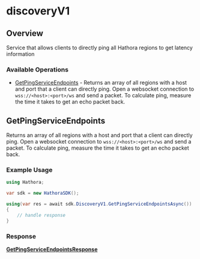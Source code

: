 # discoveryV1

## Overview

Service that allows clients to directly ping all Hathora regions to get latency information

### Available Operations

* [GetPingServiceEndpoints](#getpingserviceendpoints) - Returns an array of all regions with a host and port that a client can directly ping. Open a websocket connection to `wss://<host>:<port>/ws` and send a packet. To calculate ping, measure the time it takes to get an echo packet back.

## GetPingServiceEndpoints

Returns an array of all regions with a host and port that a client can directly ping. Open a websocket connection to `wss://<host>:<port>/ws` and send a packet. To calculate ping, measure the time it takes to get an echo packet back.

### Example Usage

```csharp
using Hathora;

var sdk = new HathoraSDK();

using(var res = await sdk.DiscoveryV1.GetPingServiceEndpointsAsync())
{
    // handle response
}
```


### Response

**[GetPingServiceEndpointsResponse](../../models/operations/GetPingServiceEndpointsResponse.md)**

